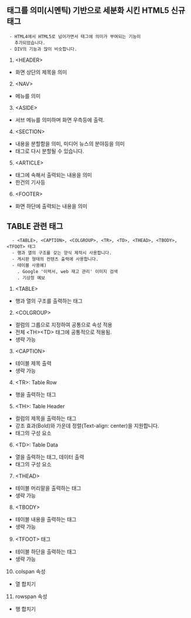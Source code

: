 ## <DIV> 태그를 의미(시멘틱) 기반으로 세분화 시킨 HTML5 신규 태그
     - HTML4에서 HTML5로 넘어가면서 태그에 의미가 부여되는 기능이
       추가되었습니다.
     - DIV의 기능과 많이 비슷합니다.

1. \<HEADER>
- 화면 상단의 제목을 의미
 
 
2. \<NAV>
- 메뉴를 의미
 
 
3. \<ASIDE>
- 서브 메뉴를 의미하며 화면 우측등에 출력.
    
  
4. \<SECTION>
- 내용을 분할함을 의미, 미디어 뉴스의 분야등을 의미 
- <SECTION> 태그로 다시 분할될 수 있습니다.
  
   
5. \<ARTICLE>
- <SECTION> 태그에 속해서 출력되는 내용을 의미
- 한건의 기사등
 
 
6. \<FOOTER>
- 화면 하단에 출력되는 내용을 의미
  
## TABLE 관련 태그
      - <TABLE>, <CAPTION>, <COLGROUP>, <TR>, <TD>, <THEAD>, <TBODY>, <TFOOT> 태그
      - 행과 열의 구조를 갖는 양식 제작시 사용합니다.
      - 게시판 형태의 컨텐츠 출력에 사용합니다.
      - 테이블 사용예)
        . Google '이력서, web 재고 관리' 이미지 검색
        . 기상청 예보 
 
 
1. \<TABLE>
- 행과 열의 구조를 출력하는 태그


2. \<COLGROUP>
- 컬럼의 그룹으로 지정하여 공통으로 속성 적용
- 전체 \<TH>\<TD> 태그에 공통적으로 적용됨.
- 생략 가능 
 

3. \<CAPTION>
- 테이블 제목 출력
- 생략 가능

 
4. \<TR>: Table Row
- 행을 출력하는 태그
 
 
5. \<TH>: Table Header
- 컬럼의 제목을 출력하는 태그
- 강조 효과(Bold)와 가운데 정렬(Text-align: center)을 지원합니다.
- <TR> 태그의 구성 요소
 
  
6. \<TD>: Table Data
- 열을 출력하는 태그, 데이터 출력
- <TR> 태그의 구성 요소
 
 
7. \<THEAD>
- 테이블 머리말을 출력하는 태그
- 생략 가능
 
 
8. \<TBODY>
- 테이블 내용을 출력하는 태그
- 생략 가능
 
 
9. \<TFOOT> 태그
- 테이블 하단을 출력하는 태그
- 생략 가능
 
 
10. colspan 속성
- 열 합치기


11. rowspan 속성
- 행 합치기
  
